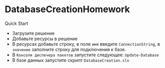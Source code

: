 # DatabaseCreationHomework

Quick Start

- Загрузите решение
- Добавьте ресурсы в решение
- В ресурсах добавьте строку, в поле ```имя``` введите ```ConnectionString```, в ```значение``` заполните строку для подключения к базе.
- В ```Консоли диспечера пакетов``` запустите следующее: ```Update-Database```
- В базе данных запустите скрипт ```DatabaseCreation.sln```
